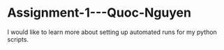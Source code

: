 # Assignment-1---Quoc-Nguyen
I would like to learn more about setting up automated runs for my python scripts.
